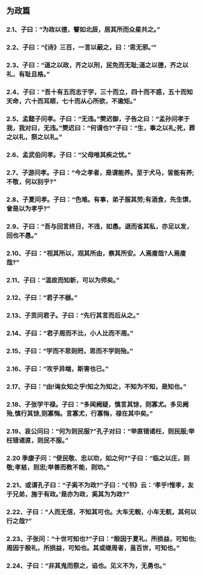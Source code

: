 ## 为政篇

### 2.1、子曰：“为政以德，譬如北辰，居其所而众星共之。”

### 2.2、子曰：“《诗》三百，一言以蔽之，曰：‘思无邪。’”

### 2.3、子曰：“道之以政，齐之以刑，民免而无耻;道之以德，齐之以礼，有耻且格。”

### 2.4、子曰：“吾十有五而志于学，三十而立，四十而不惑，五十而知天命，六十而耳顺，七十而从心所欲，不逾矩。”

### 2.5、孟懿子问孝。子曰：“无违。”樊迟御，子告之曰：“孟孙问孝于我，我对曰，无违。”樊迟曰：“何谓也?”子曰：“生，事之以礼;死，葬之以礼，祭之以礼。”

### 2.6、孟武伯问孝。子曰：“父母唯其疾之忧。”

### 2.7、子游问孝。子曰：“今之孝者，是谓能养。至于犬马，皆能有养;不敬，何以别乎?”

### 2.8、子夏问孝。子曰：“色难。有事，弟子服其劳;有酒食，先生馔，曾是以为孝乎?”

### 2.9、子曰：“吾与回言终日，不违，如愚。退而省其私，亦足以发，回也不愚。”

### 2.10、子曰：“视其所以，观其所由，察其所安。人焉廋哉?人焉廋哉?”

### 2.11、子曰：“温故而知新，可以为师矣。”

### 2.12、子曰：“君子不器。”

### 2.13、子贡问君子。子曰：“先行其言而后从之。”

### 2.14、子曰：“君子周而不比，小人比而不周。”

### 2.15、子曰：“学而不思则罔，思而不学则殆。”

### 2.16、子曰：“攻乎异端，斯害也已。”

### 2.17、子曰：“由!诲女知之乎!知之为知之，不知为不知，是知也。”

### 2.18、子张学干禄。子曰：“多闻阙疑，慎言其馀，则寡尤。多见阙殆,慎行其馀,则寡悔。言寡尤，行寡悔，禄在其中矣。”

### 2.19、哀公问曰：“何为则民服?”孔子对曰：“举直错诸枉，则民服;举枉错诸直，则民不服。”

### 2.20 季康子问：“使民敬、忠以劝，如之何?”子曰：“临之以庄，则敬;孝慈，则忠;举善而教不能，则劝。”

### 2.21、或谓孔子曰：“子奚不为政?”子曰：“《书》云：‘孝乎!惟孝，友于兄弟，施于有政。’是亦为政，奚其为为政?”

### 2.22、子曰：“人而无信，不知其可也。大车无輗，小车无軏，其何以行之哉?”

### 2.23、子张问：“十世可知也?”子曰：“殷因于夏礼，所损益，可知也;周因于殷礼，所损益，可知也。其或继周者，虽百世，可知也。”

### 2.24、子曰：“非其鬼而祭之，谄也。见义不为，无勇也。”